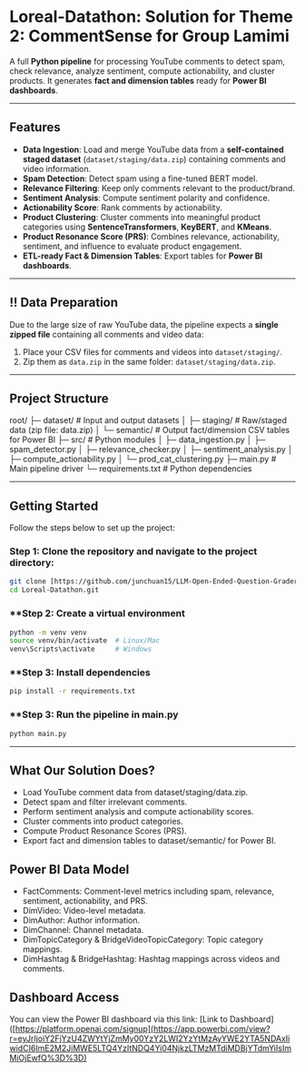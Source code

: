 # Loreal-Datathon: Solution for Theme 2: CommentSense for Group Lamimi

A full **Python pipeline** for processing YouTube comments to detect spam, check relevance, analyze sentiment, compute actionability, and cluster products. It generates **fact and dimension tables** ready for **Power BI dashboards**.

---

## Features

- **Data Ingestion**: Load and merge YouTube data from a **self-contained staged dataset** (`dataset/staging/data.zip`) containing comments and video information.
- **Spam Detection**: Detect spam using a fine-tuned BERT model.
- **Relevance Filtering**: Keep only comments relevant to the product/brand.
- **Sentiment Analysis**: Compute sentiment polarity and confidence.
- **Actionability Score**: Rank comments by actionability.
- **Product Clustering**: Cluster comments into meaningful product categories using **SentenceTransformers**, **KeyBERT**, and **KMeans**.
- **Product Resonance Score (PRS)**: Combines relevance, actionability, sentiment, and influence to evaluate product engagement.
- **ETL-ready Fact & Dimension Tables**: Export tables for **Power BI dashboards**.

---

## !! Data Preparation

Due to the large size of raw YouTube data, the pipeline expects a **single zipped file** containing all comments and video data:

1. Place your CSV files for comments and videos into `dataset/staging/`.
2. Zip them as `data.zip` in the same folder: `dataset/staging/data.zip`.

---

## Project Structure
root/
├─ dataset/ # Input and output datasets
│ ├─ staging/ # Raw/staged data (zip file: data.zip)
│ └─ semantic/ # Output fact/dimension CSV tables for Power BI
├─ src/ # Python modules
│ ├─ data_ingestion.py
│ ├─ spam_detector.py
│ ├─ relevance_checker.py
│ ├─ sentiment_analysis.py
│ ├─ compute_actionability.py
│ └─ prod_cat_clustering.py
├─ main.py # Main pipeline driver
└─ requirements.txt # Python dependencies

---
## **Getting Started**  

Follow the steps below to set up the project:

### **Step 1: Clone the repository and navigate to the project directory:**  

```bash
git clone [https://github.com/junchuan15/LLM-Open-Ended-Question-Grader-Based-On-Human-Curated-Rubrics.git
cd Loreal-Datathon.git
```

### **Step 2: Create a virtual environment

```bash
python -m venv venv
source venv/bin/activate  # Linux/Mac
venv\Scripts\activate     # Windows
```

### **Step 3: Install dependencies

```bash
pip install -r requirements.txt
```

### **Step 3: Run the pipeline in main.py
```bash
python main.py
```
---

## What Our Solution Does?
- Load YouTube comment data from dataset/staging/data.zip.
- Detect spam and filter irrelevant comments.
- Perform sentiment analysis and compute actionability scores.
- Cluster comments into product categories.
- Compute Product Resonance Scores (PRS).
- Export fact and dimension tables to dataset/semantic/ for Power BI.

## Power BI Data Model
- FactComments: Comment-level metrics including spam, relevance, sentiment, actionability, and PRS.
- DimVideo: Video-level metadata.
- DimAuthor: Author information.
- DimChannel: Channel metadata.
- DimTopicCategory & BridgeVideoTopicCategory: Topic category mappings.
- DimHashtag & BridgeHashtag: Hashtag mappings across videos and comments.

## Dashboard Access
You can view the Power BI dashboard via this link: [Link to Dashboard]([https://platform.openai.com/signup](https://app.powerbi.com/view?r=eyJrIjoiY2FjYzU4ZWYtYjZmMy00YzY2LWI2YzYtMzAyYWE2YTA5NDAxIiwidCI6ImE2M2JiMWE5LTQ4YzItNDQ4Yi04NjkzLTMzMTdiMDBjYTdmYiIsImMiOjEwfQ%3D%3D)
